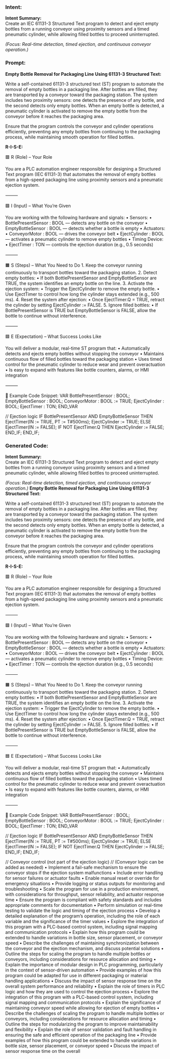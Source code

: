 ### Intent:
**Intent Summary:**  
Create an IEC 61131-3 Structured Text program to detect and eject empty bottles from a running conveyor using proximity sensors and a timed pneumatic cylinder, while allowing filled bottles to proceed uninterrupted.  

*(Focus: Real-time detection, timed ejection, and continuous conveyor operation.)*

### Prompt:
**Empty Bottle Removal for Packaging Line Using 61131-3 Structured Text:**

Write a self-contained 61131-3 structured text (ST) program to automate the removal of empty bottles in a packaging line. After bottles are filled, they are transported by a conveyor toward the packaging station. The system includes two proximity sensors: one detects the presence of any bottle, and the second detects only empty bottles. When an empty bottle is detected, a pneumatic cylinder is activated to remove the empty bottle from the conveyor before it reaches the packaging area.

Ensure that the program controls the conveyor and cylinder operations efficiently, preventing any empty bottles from continuing to the packaging process, while maintaining smooth operation for filled bottles.

**R-I-S-E:**

🟥 R (Role) – Your Role

You are a PLC automation engineer responsible for designing a Structured Text program (IEC 61131-3) that automates the removal of empty bottles from a high-speed packaging line using proximity sensors and a pneumatic ejection system.

⸻

🟩 I (Input) – What You’re Given

You are working with the following hardware and signals:
	•	Sensors:
	•	BottlePresentSensor : BOOL — detects any bottle on the conveyor
	•	EmptyBottleSensor : BOOL — detects whether a bottle is empty
	•	Actuators:
	•	ConveyorMotor : BOOL — drives the conveyor belt
	•	EjectCylinder : BOOL — activates a pneumatic cylinder to remove empty bottles
	•	Timing Device:
	•	EjectTimer : TON — controls the ejection duration (e.g., 0.5 seconds)

⸻

🟧 S (Steps) – What You Need to Do
	1.	Keep the conveyor running continuously to transport bottles toward the packaging station.
	2.	Detect empty bottles:
	•	If both BottlePresentSensor and EmptyBottleSensor are TRUE, the system identifies an empty bottle on the line.
	3.	Activate the ejection system:
	•	Trigger the EjectCylinder to remove the empty bottle.
	•	Use EjectTimer to control how long the cylinder stays extended (e.g., 500 ms).
	4.	Reset the system after ejection:
	•	Once EjectTimer.Q = TRUE, retract the cylinder by setting EjectCylinder := FALSE.
	5.	Ignore filled bottles:
	•	If BottlePresentSensor is TRUE but EmptyBottleSensor is FALSE, allow the bottle to continue without interference.

⸻

🟦 E (Expectation) – What Success Looks Like

You will deliver a modular, real-time ST program that:
	•	Automatically detects and ejects empty bottles without stopping the conveyor
	•	Maintains continuous flow of filled bottles toward the packaging station
	•	Uses timed control for the pneumatic cylinder to reduce wear and prevent overactuation
	•	Is easy to expand with features like bottle counters, alarms, or HMI integration

⸻

🔧 Example Code Snippet:
VAR
    BottlePresentSensor : BOOL;
    EmptyBottleSensor : BOOL;
    ConveyorMotor : BOOL := TRUE;
    EjectCylinder : BOOL;
    EjectTimer : TON;
END_VAR

// Ejection logic
IF BottlePresentSensor AND EmptyBottleSensor THEN
    EjectTimer(IN := TRUE, PT := T#500ms);
    EjectCylinder := TRUE;
ELSE
    EjectTimer(IN := FALSE);
    IF NOT EjectTimer.Q THEN
        EjectCylinder := FALSE;
    END_IF;
END_IF;

### Generated Code:
**Intent Summary:**  
Create an IEC 61131-3 Structured Text program to detect and eject empty bottles from a running conveyor using proximity sensors and a timed pneumatic cylinder, while allowing filled bottles to proceed uninterrupted.  

*(Focus: Real-time detection, timed ejection, and continuous conveyor operation.)*
**Empty Bottle Removal for Packaging Line Using 61131-3 Structured Text:**

Write a self-contained 61131-3 structured text (ST) program to automate the removal of empty bottles in a packaging line. After bottles are filled, they are transported by a conveyor toward the packaging station. The system includes two proximity sensors: one detects the presence of any bottle, and the second detects only empty bottles. When an empty bottle is detected, a pneumatic cylinder is activated to remove the empty bottle from the conveyor before it reaches the packaging area.

Ensure that the program controls the conveyor and cylinder operations efficiently, preventing any empty bottles from continuing to the packaging process, while maintaining smooth operation for filled bottles.

**R-I-S-E:**

🟥 R (Role) – Your Role

You are a PLC automation engineer responsible for designing a Structured Text program (IEC 61131-3) that automates the removal of empty bottles from a high-speed packaging line using proximity sensors and a pneumatic ejection system.

⸻

🟩 I (Input) – What You’re Given

You are working with the following hardware and signals:
	•	Sensors:
	•	BottlePresentSensor : BOOL — detects any bottle on the conveyor
	•	EmptyBottleSensor : BOOL — detects whether a bottle is empty
	•	Actuators:
	•	ConveyorMotor : BOOL — drives the conveyor belt
	•	EjectCylinder : BOOL — activates a pneumatic cylinder to remove empty bottles
	•	Timing Device:
	•	EjectTimer : TON — controls the ejection duration (e.g., 0.5 seconds)

⸻

🟧 S (Steps) – What You Need to Do
	1.	Keep the conveyor running continuously to transport bottles toward the packaging station.
	2.	Detect empty bottles:
	•	If both BottlePresentSensor and EmptyBottleSensor are TRUE, the system identifies an empty bottle on the line.
	3.	Activate the ejection system:
	•	Trigger the EjectCylinder to remove the empty bottle.
	•	Use EjectTimer to control how long the cylinder stays extended (e.g., 500 ms).
	4.	Reset the system after ejection:
	•	Once EjectTimer.Q = TRUE, retract the cylinder by setting EjectCylinder := FALSE.
	5.	Ignore filled bottles:
	•	If BottlePresentSensor is TRUE but EmptyBottleSensor is FALSE, allow the bottle to continue without interference.

⸻

🟦 E (Expectation) – What Success Looks Like

You will deliver a modular, real-time ST program that:
	•	Automatically detects and ejects empty bottles without stopping the conveyor
	•	Maintains continuous flow of filled bottles toward the packaging station
	•	Uses timed control for the pneumatic cylinder to reduce wear and prevent overactuation
	•	Is easy to expand with features like bottle counters, alarms, or HMI integration

⸻

🔧 Example Code Snippet:
VAR
    BottlePresentSensor : BOOL;
    EmptyBottleSensor : BOOL;
    ConveyorMotor : BOOL := TRUE;
    EjectCylinder : BOOL;
    EjectTimer : TON;
END_VAR

// Ejection logic
IF BottlePresentSensor AND EmptyBottleSensor THEN
    EjectTimer(IN := TRUE, PT := T#500ms);
    EjectCylinder := TRUE;
ELSE
    EjectTimer(IN := FALSE);
    IF NOT EjectTimer.Q THEN
        EjectCylinder := FALSE;
    END_IF;
END_IF;  

// Conveyor control (not part of the ejection logic)
// (Conveyor logic can be added as needed)
	•	Implement a fail-safe mechanism to ensure the conveyor stops if the ejection system malfunctions
	•	Include error handling for sensor failures or actuator faults
	•	Enable manual reset or override for emergency situations
	•	Provide logging or status outputs for monitoring and troubleshooting
	•	Scale the program for use in a production environment, with considerations for throughput, sensor reliability, and actuator response time
	•	Ensure the program is compliant with safety standards and includes appropriate comments for documentation
	•	Perform simulation or real-time testing to validate the logic and timing of the ejection process
	•	Develop a detailed explanation of the program’s operation, including the role of each variable and the significance of the timer values
	•	Explore the integration of this program with a PLC-based control system, including signal mapping and communication protocols
	•	Explain how this program could be extended to handle variations in bottle size, sensor placement, or conveyor speed
	•	Describe the challenges of maintaining synchronization between the conveyor and the ejection mechanism, and discuss potential solutions
	•	Outline the steps for scaling the program to handle multiple bottles or conveyors, including considerations for resource allocation and timing
	•	Explain the importance of modular design in PLC programming, particularly in the context of sensor-driven automation
	•	Provide examples of how this program could be adapted for use in different packaging or material handling applications
	•	Discuss the impact of sensor response time on the overall system performance and reliability
	•	Explain the role of timers in PLC logic and how they are used to control the ejection process
	•	Explore the integration of this program with a PLC-based control system, including signal mapping and communication protocols
	•	Explain the significance of maintaining conveyor speed while allowing for ejection of empty bottles
	•	Describe the challenges of scaling the program to handle multiple bottles or conveyors, including considerations for resource allocation and timing
	•	Outline the steps for modularizing the program to improve maintainability and flexibility
	•	Explain the role of sensor validation and fault handling in ensuring the safe and efficient operation of the packaging line
	•	Provide examples of how this program could be extended to handle variations in bottle size, sensor placement, or conveyor speed
	•	Discuss the impact of sensor response time on the overall
